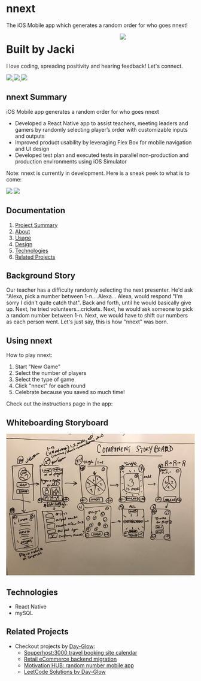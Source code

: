 # nnext
The iOS Mobile app which generates a random order for who goes nnext!

<a href="https://www.github.com/day-glow" target="_blank">
  <img align='right' src="https://media.giphy.com/media/bcKmIWkUMCjVm/giphy.gif" width='200"'/>
</a>

# Built by Jacki
I love coding, spreading positivity and hearing feedback! Let's connect.

<!-- LinkedIn -->
<a href="https://www.linkedin.com/in/jacki-yanamura/" target="_blank">
  <img src="https://img.shields.io/badge/-Jacki%20Yanamura-blue?style=for-the-badge&logo=Linkedin&logoColor=white"/>
</a>
<!-- Github -->
<a href="https://www.github.com/day-glow">
  <img src="https://img.shields.io/badge/DayGlow-black?style=for-the-badge&logo=github&logoColor=white"/>
</a>
<!-- Email -->
<a href="mailto:jacki.yanamura@gmail.com">
  <img src="https://img.shields.io/badge/EMAIL-jacki.yanamura%40gmail.com-1152ba?style=for-the-badge"/>
</a>

## nnext Summary
iOS Mobile app generates a random order for who goes nnext
* Developed a React Native app to assist teachers, meeting leaders and gamers by randomly selecting player’s order with customizable inputs and outputs
* Improved product usability by leveraging Flex Box for mobile navigation and UI design
* Developed test plan and executed tests in parallel non-production and production environments using  iOS Simulator

Note: nnext is currently in development. Here is a sneak peek to what is to come:

![](./img/mHUB_1.png)
![](./img/mHUB_2.png)

## Documentation
1. [Project Summary](#nnext-Summary)
1. [About](#Background-Story)
1. [Usage](#Using-nnext)
1. [Design](#Whiteboarding-Database)
1. [Technologies](#Technologies)
1. [Related Projects](#Related-Projects)

## Background Story
Our teacher has a difficulty randomly selecting the next presenter. He'd ask "Alexa, pick a number between 1-n....Alexa...
Alexa, would respond "I'm sorry I didn't quite catch that".
Back and forth, until he would basically give up.
Next, he tried volunteers...crickets.
Next, he would ask someone to pick a random number between 1-n. Next, we would have to shift our numbers as each person went.
Let's just say, this is how "nnext" was born.

## Using nnext
How to play nnext:
1. Start "New Game"
2. Select the number of players
3. Select the type of game
4. Click "nnext" for each round
5. Celebrate because you saved so much time!

Check out the instructions page in the app:


## Whiteboarding Storyboard
![](./nnext_whiteboarding.jpg)

## Technologies
* React Native
* mySQL

## Related Projects
* Checkout projects by [Day-Glow](https://github.com/day-glow):
  - [Souperhost:3000 travel booking site calendar](https://github.com/souperhost-3000/service-day-glow)
  - [Retail eCommerce backend migration](https://github.com/The-10-000-RPS-Club/service-jacki)
  - [Motivation HUB: random number mobile app](https://github.com/day-glow/MVP)
  - [LeetCode Solutions by Day-Glow](https://github.com/day-glow/Leet-Code)
